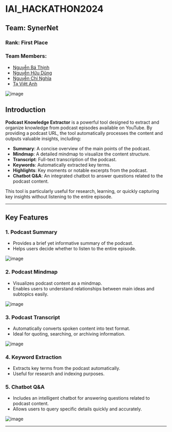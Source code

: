 # IAI_HACKATHON2024


## Team: SynerNet  
### Rank: First Place

### Team Members:
  - [Nguyễn Bá Thịnh](https://www.facebook.com/profile.php?id=61559925006655)
  - [Nguyễn Hữu Dũng](https://www.facebook.com/hmon2k4](https://www.facebook.com/huudzung0804))
  - [Nguyễn Chí Nghĩa](https://www.facebook.com/cheesedz86)
  - [Tạ Việt Anh](https://www.facebook.com/vietanh.ta.1611)

![image](https://github.com/user-attachments/assets/c94f05e6-8335-4964-bfd0-bad19bb2049e)

## Introduction
**Podcast Knowledge Extractor** is a powerful tool designed to extract and organize knowledge from podcast episodes available on YouTube. By providing a podcast URL, the tool automatically processes the content and outputs valuable insights, including:

- **Summary**: A concise overview of the main points of the podcast.
- **Mindmap**: A detailed mindmap to visualize the content structure.
- **Transcript**: Full-text transcription of the podcast.
- **Keywords**: Automatically extracted key terms.
- **Highlights**: Key moments or notable excerpts from the podcast.
- **Chatbot Q&A**: An integrated chatbot to answer questions related to the podcast content.

This tool is particularly useful for research, learning, or quickly capturing key insights without listening to the entire episode.

---

## Key Features

### 1. Podcast Summary
- Provides a brief yet informative summary of the podcast.
- Helps users decide whether to listen to the entire episode.
  
![image](https://github.com/user-attachments/assets/e1296eee-5c9f-4c8e-84be-91993e036563)

### 2. Podcast Mindmap
- Visualizes podcast content as a mindmap.
- Enables users to understand relationships between main ideas and subtopics easily.
  
![image](https://github.com/user-attachments/assets/573267e5-e2d4-4ea6-af31-44fe3ffa727c)

### 3. Podcast Transcript
- Automatically converts spoken content into text format.
- Ideal for quoting, searching, or archiving information.

![image](https://github.com/user-attachments/assets/8ce4f23f-c2f4-4fa2-bef0-6bde2b16f2ab)

### 4. Keyword Extraction
- Extracts key terms from the podcast automatically.
- Useful for research and indexing purposes.

### 5. Chatbot Q&A
- Includes an intelligent chatbot for answering questions related to podcast content.
- Allows users to query specific details quickly and accurately.
  
![image](https://github.com/user-attachments/assets/f89cfb85-96c6-4e33-8a14-fab19d65777f)

---







